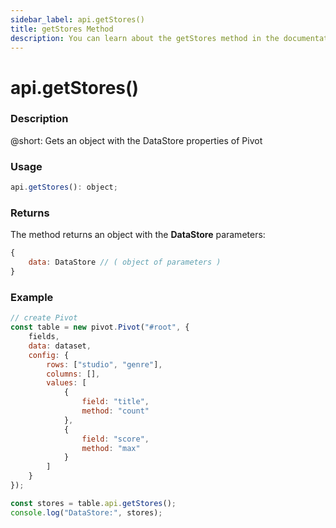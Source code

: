 ```yaml
---
sidebar_label: api.getStores()
title: getStores Method
description: You can learn about the getStores method in the documentation of the DHTMLX JavaScript Pivot library. Browse developer guides and API reference, try out code examples and live demos, and download a free 30-day evaluation version of DHTMLX Pivot.
---
```


# api.getStores()

### Description

@short: Gets an object with the DataStore properties of Pivot

### Usage

~~~jsx
api.getStores(): object;
~~~

### Returns

The method returns an object with the **DataStore** parameters:

~~~jsx
{
    data: DataStore // ( object of parameters )
}
~~~

### Example

~~~jsx {21-22}
// create Pivot
const table = new pivot.Pivot("#root", {
    fields,
    data: dataset,
    config: {
        rows: ["studio", "genre"],
        columns: [],
        values: [
            {
                field: "title",
                method: "count"
            },
            {
                field: "score",
                method: "max"
            }
        ]
    }
});

const stores = table.api.getStores();
console.log("DataStore:", stores);
~~~
